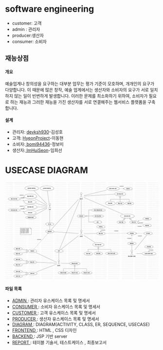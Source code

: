 # software engineering


- customer: 고객
- admin : 관리자
- producer:생산자
- consumer: 소비자


## 재능상점

#### 개요
예술업계나 창의성을 요구하는 대부분 업무는 평가 기준이 모호하며, 개개인의 요구가 다양합니다. 이 때문에 많은 창작, 예술 업계에서는 생산자와 소비자의 요구가 서로 일치하지 않는 일이 빈번하게 발생합니다.
이러한 문제를 최소화하기 위하여, 소비자가 필요로 하는 재능과 그러한 재능을 가진 생산자를 서로 연결해주는 웹서비스 플랫폼을 구축합니다.

####  설계
- 관리자: <a href="http://github.com/devksh930">devksh930</a>-김성호
- 고객: <a href="http://github.com/HyeonProject">HyeonProject</a>-이동현
- 소비자:<a href="http://github.com/bomi94436"> bomi94436</a>-정보미
- 생산자:<a href="http://github.com/ImHuiSeon"> ImHuiSeon</a>-임희선

# USECASE DIAGRAM

![default](diagram/usecase/usecase_V1.3.png)

#### 파일 목록
- <a href="https://github.com/devksh930/SW/tree/master/admin">ADMIN </a>: 관리자 유스케이스 목록 및 명세서
- <a href="https://github.com/devksh930/SW/tree/master/consumer">CONSUMER </a>: 소비자 유스케이스 목록 및 명세서
- <a href="https://github.com/devksh930/SW/tree/master/customer">CUSTOMER </a>: 고객 유스케이스 목록 및 명세서
- <a href="https://github.com/devksh930/SW/tree/master/producer">PRODUCER </a>: 생산자 유스케이스 목록 및 명세서
- <a href="https://github.com/devksh930/SW/tree/master/diagram">DIAGRAM  </a>: DIAGRAM(ACTIVITY, CLASS, ER, SEQUENCE, USECASE)
- <a href="https://github.com/devksh930/SW/tree/master/frontend">FRONTEND </a>: HTML , CSS 디자인
- <a href="https://github.com/devksh930/SW/tree/master/backend">BACKEND  </a>: JSP 기반  server 
- <a href="https://github.com/devksh930/SW/tree/master/report">REPORT  </a> : 테이블 기술서, 테스트케이스 , 최종보고서 